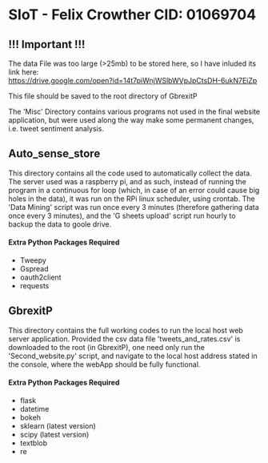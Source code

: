 # SIoT - Felix Crowther CID: 01069704
## !!! Important !!!
The data File was too large (>25mb) to be stored here, so I have inluded its link here:  
https://drive.google.com/open?id=14t7piWnjWSlbWVpJpCtsDH-6ukN7EiZp  

This file should be saved to the root directory of GbrexitP  

The 'Misc' Directory contains various programs not used in the final website application, but were used along the way make some permanent changes, i.e. tweet sentiment analysis.

## Auto_sense_store
This directory contains all the code used to automatically collect the data. The server used was a raspberry pi, and as such, instead of running the program in a continuous for loop (which, in case of an error could cause big holes in the data), it was run on the RPi linux scheduler, using crontab. The 'Data Mining' script was run once every 3 minutes (therefore gathering data once every 3 minutes), and the 'G sheets upload' script run hourly to backup the data to goole drive.  
#### Extra Python Packages Required
- Tweepy  
- Gspread  
- oauth2client  
- requests

## GbrexitP
This directory contains the full working codes to run the local host web server application. Provided the csv data file 'tweets_and_rates.csv' is downloaded to the root (in GbrexitP), one need only run the 'Second_website.py' script, and navigate to the local host address stated in the console, where the webApp should be fully functional.
#### Extra Python Packages Required
- flask  
- datetime  
- bokeh  
- sklearn (latest version)  
- scipy (latest version)  
- textblob  
- re  
